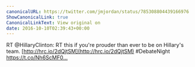 ```yaml
---
canonicalURL: https://twitter.com/jmjordan/status/785308804439166976
ShowCanonicalLink: true
CanonicalLinkText: View original on
date: 2016-10-10T02:39:43+00:00
---
```

RT @HillaryClinton: RT this if you're prouder than ever to be on Hillary's team. [http://hrc.io/2dQjtSM](http://hrc.io/2dQjtSM) #DebateNight https://t.co/Nh6ScMF0…